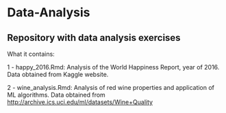# Data-Analysis

## Repository with data analysis exercises

What it contains:

1 - happy_2016.Rmd: Analysis of the World Happiness Report, year of 2016. Data obtained from Kaggle website.

2 - wine_analysis.Rmd: Analysis of red wine properties and application of ML algorithms. Data obtained from http://archive.ics.uci.edu/ml/datasets/Wine+Quality

